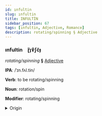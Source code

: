 ```yaml
---
id: ınfultin
slug: ınfultin
title: INFULTİN
sidebar_position: 67
tags: [ınfultin, Adjective, Romance]
description: rotating/spinning § Adjective
---
```


### ınfultin&emsp;<span kind="abugida">ɽ̃ȷɤ͊ʃc̃ɟ</span>

*rotating/spinning* **§** [Adjective](../../tags/Adjective)

**IPA**: /ˈɪn.fʌl.tin/

**Verb**: to be rotating/spinning

**Noun**: rotation/spin

**Modifier**: rotating/spinning

<details>
    <summary>Origin</summary>
    Romanian învârtind /ɨnvərtʲnd/<br/>
    <em>Romance Language Family</em>
</details>
